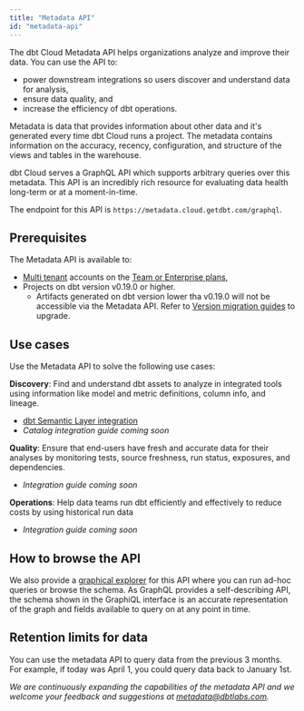 ```yaml
---
title: "Metadata API"
id: "metadata-api"
---
```


The dbt Cloud Metadata API helps organizations analyze and improve their data. You can use the API to:
 - power downstream integrations so users discover and understand data for analysis, 
 - ensure data quality, and 
 - increase the efficiency of dbt operations.

Metadata is data that provides information about other data and it's generated every time dbt Cloud runs a project. The metadata contains information on the accuracy, recency, configuration, and structure of the <Term id="view">views</Term> and tables in the warehouse.

<!-- reworded original: Every time that dbt Cloud runs a dbt project, it generates metadata which pertains to the accuracy, recency, configuration, and structure of the views and tables in the warehouse. -->

 dbt Cloud serves a GraphQL API which supports arbitrary queries over this metadata. This API is an incredibly rich resource for evaluating data health long-term or at a moment-in-time. 
 
 The endpoint for this API is `https://metadata.cloud.getdbt.com/graphql`. 

## Prerequisites

The Metadata API is available to:
- [Multi tenant](/docs/deploy/regions-ip-addresses) accounts on the [Team or Enterprise plans](https://www.getdbt.com/pricing/), 
- Projects on dbt version v0.19.0 or higher. 
    * Artifacts generated on dbt version lower tha v0.19.0 will not be accessible via the Metadata API. Refer to [Version migration guides](https://docs.getdbt.com/guides/migration/versions) to upgrade. 
    
## Use cases

Use the Metadata API to solve the following use cases:

**Discovery**: Find and understand dbt assets to analyze in integrated tools using information like model and metric definitions, column info, and lineage.
   * [dbt Semantic Layer integration](/guides/dbt-ecosystem/sl-partner-integration-guide)
   * _Catalog integration guide coming soon_

**Quality**: Ensure that end-users have fresh and accurate data for their analyses by monitoring tests, source freshness, run status, exposures, and dependencies.
  * _Integration guide coming soon_

**Operations**: Help data teams run dbt efficiently and effectively to reduce costs by using historical run data
  * _Integration guide coming soon_

## How to browse the API

We also provide a [graphical explorer](https://metadata.cloud.getdbt.com/graphiql) for this API where you can run ad-hoc queries or browse the schema. As GraphQL provides a self-describing API, the schema shown in the GraphiQL interface is an accurate representation of the graph and fields available to query on at any point in time.

## Retention limits for data

You can use the metadata API to query data from the previous 3 months. For example, if today was April 1, you could query data back to January 1st.

*We are continuously expanding the capabilities of the metadata API and we welcome your feedback and suggestions at metadata@dbtlabs.com.*
